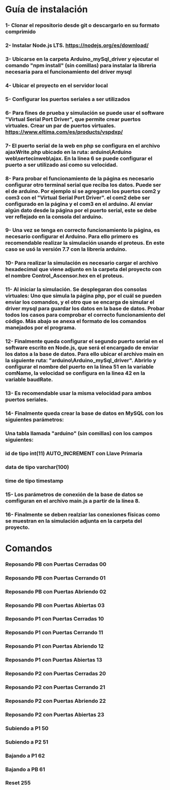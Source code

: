 # Guía de instalación

### 1- Clonar el repositorio desde git o descargarlo en su formato comprimido

### 2- Instalar Node.js LTS. https://nodejs.org/es/download/ 

### 3- Ubicarse en la carpeta Arduino_mySql_driver y ejecutar el comando "npm install" (sin comillas) para instalar la librerìa necesaria para el funcionamiento del driver mysql

### 4- Ubicar el proyecto en el servidor local

### 5- Configurar los puertos seriales a ser utilizados

### 6- Para fines de prueba y simulación se puede usar el software "Virtual Serial Port Driver", que permite crear puertos virtuales. Crear un par de puertos virtuales. https://www.eltima.com/es/products/vspdxp/

### 7- El puerto serial de la web en php se configura en el archivo ajaxWrite.php ubicado en la ruta:  arduino\Arduino web\sertecinweb\ajax. En la línea 6 se puede configurar el puerto a ser utilizado así como su velocidad.

### 8- Para probar el funcionamiento de la página es necesario configurar otro terminal serial que reciba los datos. Puede ser el de arduino. Por ejemplo si se agregaron los puertos com2 y com3 con el "Virtual Serial Port Driver". el com2 debe ser configurado en la página y el com3 en el arduino. Al enviar algún dato desde la página por el puerto serial, este se debe ver reflejado en la consola del arduino.

### 9- Una vez se tenga en correcto funcionamiento la página, es necesario configurar el Arduino. Para ello primero es recomendable realizar la simulación usando el proteus. En este caso se usó la versión 7.7 con la librería arduino.

### 10- Para realizar la simulación es necesario cargar el archivo hexadecimal que viene adjunto en la carpeta del proyecto con el nombre Control_Ascensor.hex en el proteus.

### 11- Al iniciar la simulación. Se desplegaran dos consolas virtuales: Uno que simula la página php, por el cuál se pueden enviar los comandos, y el otro que se encarga de simular el driver mysql para guardar los datos en la base de datos. Probar todos los casos para comprobar el correcto funcionamiento del código. Más abajo se anexa el formato de los comandos manejados por el programa.

### 12- Finalmente queda configurar el segundo puerto serial en el software escrito en Node.js, que será el encargado de enviar los datos a la base de datos. Para ello ubicar el archivo main en la siguiente ruta: "arduino\Arduino_mySql_driver". Abrirlo y configurar el nombre del puerto en la línea 51 en la variable comName, la velocidad se configura en la linea 42 en la variable baudRate.

### 13- Es recomendable usar la misma velocidad para ambos puertos seriales.

### 14- Finalmente queda crear la base de datos en MySQL con los siguientes parámetros:

### Una tabla llamada "arduino" (sin comillas) con los campos siguientes:

### id de tipo int(11) AUTO_INCREMENT con Llave Primaria
### data de tipo varchar(100) 
### time de tipo timestamp

### 15- Los parámetros de conexión de la base de datos se comfiguran en el archivo main.js a partir de la línea 8.

### 16- Finalmente se deben realziar las conexiones físicas como se muestran en la simulación adjunta en la carpeta del proyecto.

# Comandos

### Reposando PB con Puertas Cerradas 00
### Reposando PB con Puertas Cerrando 01
### Reposando PB con Puertas Abriendo 02
### Reposando PB con Puertas Abiertas 03

### Reposando P1 con Puertas Cerradas 10
### Reposando P1 con Puertas Cerrando 11
### Reposando P1 con Puertas Abriendo 12
### Reposando P1 con Puertas Abiertas 13

### Reposando P2 con Puertas Cerradas 20
### Reposando P2 con Puertas Cerrando 21
### Reposando P2 con Puertas Abriendo 22
### Reposando P2 con Puertas Abiertas 23

### Subiendo a P1 50
### Subiendo a P2 51
### Bajando a P1 62
### Bajando a PB 61
### Reset 255